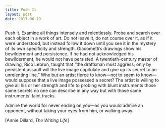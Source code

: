 ```yaml
---
title: Push It
layout: post
date: 2017-06-19
---
```



Push it.  Examine all things intensely and relentlessly.  Probe and search over each object in a work of art.  Do not leave it, do not course over it, as if it were understood, but instead follow it down until you see it in the mystery of its own specificity and strength.  Giacometti’s drawings show his bewilderment and persistence.  If he had not acknowledged his bewilderment, he would not have persisted.  A twentieth-century master of drawing, Rico Lebrun, taught that “the draftsman must aggress; only by persistent assault will the live image capitulate and give up its secret to an unrelenting line.”  Who but an artist fierce to know––not to seem to know––would suppose that a live image possessed a secret? The artist is willing to give all his or her strength and life to probing with blunt instruments those same secrets no one can describe in any way but with those same instruments’ faint tracks.

Admire the world for never ending on you––as you would admire an opponent, without taking your eyes from him, or walking away.

[Annie Dillard, _The Writing Life_]
